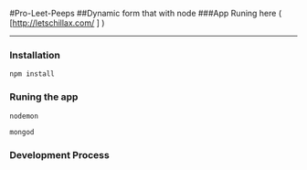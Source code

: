 #Pro-Leet-Peeps
##Dynamic form that with node 
###App Runing here ( [http://letschillax.com/ ] )

-------
### Installation 

```
npm install
```

### Runing the app

```
nodemon
```

```
mongod
```
### Development Process
